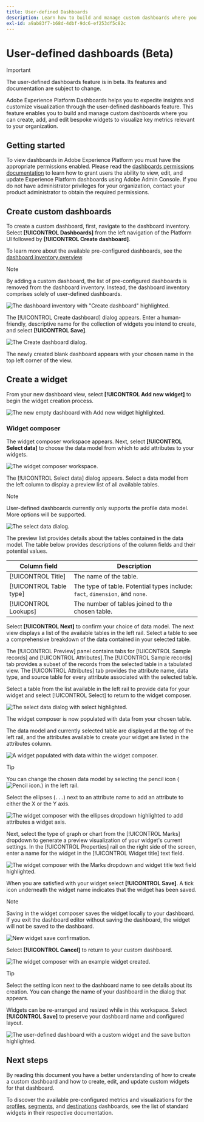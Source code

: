 ```yaml
---
title: User-defined Dashboards
description: Learn how to build and manage custom dashboards where you can create, add, and edit bespoke widgets to visualize key metrics.
exl-id: a9ab83f7-b68d-4dbf-9dc6-ef253df5c82c
---
```

# User-defined dashboards (Beta)

>[!IMPORTANT]
>
>The user-defined dashboards feature is in beta. Its features and documentation are subject to change.

Adobe Experience Platform Dashboards helps you to expedite insights and customize visualization through the user-defined dashboards feature. This feature enables you to build and manage custom dashboards where you can create, add, and edit bespoke widgets to visualize key metrics relevant to your organization.

## Getting started

To view dashboards in Adobe Experience Platform you must have the appropriate permissions enabled. Please read the [dashboards permissions documentation](./permissions.md#available-permissions) to learn how to grant users the ability to view, edit, and update Experience Platform dashboards using Adobe Admin Console. If you do not have administrator privileges for your organization, contact your product administrator to obtain the required permissions.

## Create custom dashboards

To create a custom dashboard, first, navigate to the dashboard inventory. Select **[!UICONTROL Dashboards]** from the left navigation of the Platform UI followed by **[!UICONTROL Create dashboard]**.

To learn more about the available pre-configured dashboards, see the [dashboard inventory overview](./inventory.md).

>[!NOTE]
>
>By adding a custom dashboard, the list of pre-configured dashboards is removed from the dashboard inventory. Instead, the dashboard inventory comprises solely of user-defined dashboards.

![The dashboard inventory with "Create dashboard" highlighted.](./images/user-defined-dashboards/create-dashboard.png)

The [!UICONTROL Create dashboard] dialog appears. Enter a human-friendly, descriptive name for the collection of widgets you intend to create, and select **[!UICONTROL Save]**.

![The Create dashboard dialog.](./images/user-defined-dashboards/create-dashboard-dialog.png)

The newly created blank dashboard appears with your chosen name in the top left corner of the view.

## Create a widget

From your new dashboard view, select **[!UICONTROL Add new widget]** to begin the widget creation process.

![The new empty dashboard with Add new widget highlighted.](./images/user-defined-dashboards/add-new-widget.png)

### Widget composer

The widget composer workspace appears. Next, select **[!UICONTROL Select data]** to choose the data model from which to add attributes to your widgets. 

![The widget composer workspace.](./images/user-defined-dashboards/widget-composer.png)

The [!UICONTROL Select data] dialog appears. Select a data model from the left column to display a preview list of all available tables. 

>[!NOTE]
>
>User-defined dashboards currently only supports the profile data model. More options will be supported.

![The select data dialog.](./images/user-defined-dashboards/select-data-dialog.png)

The preview list provides details about the tables contained in the data model. The table below provides descriptions of the column fields and their potential values.

| Column field | Description |
|---|---|
|[!UICONTROL Title] | The name of the table.|
|[!UICONTROL Table type] | The type of table. Potential types include: `fact`, `dimension`, and `none`. |
|[!UICONTROL Lookups] | The number of tables joined to the chosen table.|

Select **[!UICONTROL Next]** to confirm your choice of data model. The next view displays a list of the available tables in the left rail. Select a table to see a comprehensive breakdown of the data contained in your selected table.

The [!UICONTROL Preview] panel contains tabs for [!UICONTROL Sample records] and [!UICONTROL Attributes].The [!UICONTROL Sample records] tab provides a subset of the records from the selected table in a tabulated view. The [!UICONTROL Attributes] tab provides the attribute name, data type, and source table for every attribute associated with the selected table. 

Select a table from the list available in the left rail to provide data for your widget and select [!UICONTROL Select] to return to the widget composer.

![The select data dialog with select highlighted.](./images/user-defined-dashboards/select-a-table.png)

The widget composer is now populated with data from your chosen table.

The data model and currently selected table are displayed at the top of the left rail, and the attributes available to create your widget are listed in the attributes column.

![A widget populated with data within the widget composer.](./images/user-defined-dashboards/populated-widget-composer.png)

>[!TIP]
>
>You can change the chosen data model by selecting the pencil icon (![Pencil icon.](./images/user-defined-dashboards/edit-icon.png)) in the left rail.

Select the ellipses (`...`) next to an attribute name to add an attribute to either the X or the Y axis.

![The widget composer with the ellipses dropdown highlighted to add attributes a widget axis.](./images/user-defined-dashboards/attributes-dropdown.png)

Next, select the type of graph or chart from the [!UICONTROL Marks] dropdown to generate a preview visualization of your widget's current settings. In the [!UICONTROL Properties] rail on the right side of the screen, enter a name for the widget in the [!UICONTROL Widget title] text field. 

![The widget composer with the Marks dropdown and widget title text field highlighted.](./images/user-defined-dashboards/marks-dropdown-widget-title.png)

When you are satisfied with your widget select **[!UICONTROL Save]**. A tick icon underneath the widget name indicates that the widget has been saved. 

>[!NOTE]
>
>Saving in the widget composer saves the widget locally to your dashboard. If you exit the dashboard editor without saving the dashboard, the widget will not be saved to the dashboard.

![New widget save confirmation.](./images/user-defined-dashboards/save-confirmation.png)

Select **[!UICONTROL Cancel]** to return to your custom dashboard.

![The widget composer with an example widget created.](./images/user-defined-dashboards/composed-widget.png)

>[!TIP]
>
>Select the setting icon next to the dashboard name to see details about its creation. You can change the name of your dashboard in the dialog that appears.

Widgets can be re-arranged and resized while in this workspace. Select **[!UICONTROL Save]** to preserve your dashboard name and configured layout.

![The user-defined dashboard with a custom widget and the save button highlighted.](./images/user-defined-dashboards/user-defined-dashboard.png)

## Next steps

By reading this document you have a better understanding of how to create a custom dashboard and how to create, edit, and update custom widgets for that dashboard.

To discover the available pre-configured metrics and visualizations for the [profiles](./guides/profiles.md#standard-widgets), [segments](./guides/segments.md#standard-widgets), and [destinations](./guides/destinations.md#standard-widgets) dashboards, see the list of standard widgets in their respective documentation.
